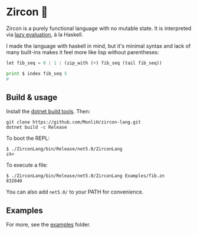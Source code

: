 # Zircon 💎

Zircon is a purely functional language with no mutable state.
It is interpreted via [lazy evaluation](https://en.wikipedia.org/wiki/Lazy_evaluation), à la Haskell.

I made the language with haskell in mind, but it's minimal syntax 
and lack of many built-ins makes it feel more like lisp without parentheses:


```python
let fib_seq = 0 : 1 : (zip_with (+) fib_seq (tail fib_seq))

print $ index fib_seq 5
# 
```

## Build & usage
Install the [dotnet build tools](https://dotnet.microsoft.com/). Then:

```
git clone https://github.com/MonliH/zircon-lang.git
dotnet build -c Release
```

To boot the REPL:
```
$ ./ZirconLang/bin/Release/net5.0/ZirconLang
zλ> 
```

To execute a file:
```
$ ./ZirconLang/bin/Release/net5.0/ZirconLang Examples/fib.zn
832040
```

You can also add `net5.0/` to your PATH for convenience.

## Examples

For more, see the [examples](https://github.com/MonLiH/zircon-lang/tree/master/Examples) folder.

